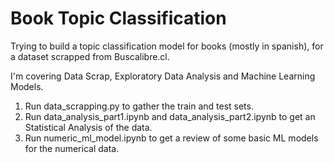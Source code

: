 # Book Topic Classification

Trying to build a topic classification model for books (mostly in spanish), for a dataset scrapped from Buscalibre.cl.

I'm covering Data Scrap, Exploratory Data Analysis and Machine Learning Models.

1. Run data_scrapping.py to gather the train and test sets.
2. Run data_analysis_part1.ipynb and data_analysis_part2.ipynb to get an Statistical Analysis of the data.
3. Run numeric_ml_model.ipynb to get a review of some basic ML models for the numerical data.
